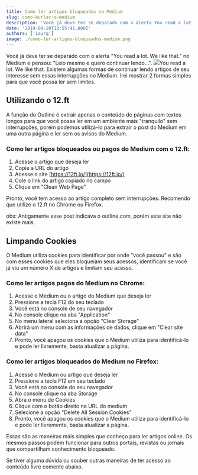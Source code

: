 ```yaml
---
title: Como ler artigos bloqueados no Medium
slug: como-burlar-o-medium
description: 'Você já deve ter se deparado com o alerta You read a lot. We like that no Medium. Saiba como remover este limite.'
date: '2019-09-20T10:55:41.000Z'
authors: ['iaurg']
image: ./como-ler-artigos-bloqueados-medium.png
---
```


Você já deve ter se deparado com o alerta "You read a lot. We like that." no Medium e pensou: "Leio mesmo e quero continuar lendo...".
![](/images/posts/you-read-a-lot-medium.png)You read a lot. We like that.
Existem algumas formas de continuar lendo artigos de seu interesse sem essas interrupções no Medium. Irei mostrar 2 formas simples para que você possa ler sem limites.

## Utilizando o 12.ft

A função do Outline é extrair apenas o conteúdo de páginas com textos longos para que você possa ler em um ambiente mais "tranquilo" sem interrupções, porém podemos utilizá-lo para extrair o post do Medium em uma outra página e ler sem os avisos do Medium.

### Como ler artigos bloqueados ou pagos do Medium com o 12.ft:

1. Acesse o artigo que deseja ler
2. Copie a URL do artigo
3. Acesse o site [https://12ft.io/](https://12ft.io/)
4. Cole o link do artigo copiado no campo
5. Clique em "Clean Web Page"

Pronto, você tem acesso ao artigo completo sem interrupções. Recomendo que utilize o 12.ft no Chrome ou Firefox.

obs: Antigamente esse post indicava o outline.com, porém este site não existe mais.

## Limpando Cookies

O Medium utiliza cookies para identificar por onde "você passou" e são com esses cookies que eles bloqueiam seus acessos, identificam se você já viu um número X de artigos e limitam seu acesso.

### Como ler artigos pagos do Medium no Chrome:

1. Acesse o Medium ou o artigo do Medium que deseja ler
2. Pressione a tecla F12 do seu teclado
3. Você está no console de seu navegador
4. No console clique na aba "Application"
5. No menu lateral seleciona a opção "Clear Storage"
6. Abrirá um menu com as informações de dados, clique em "Clear site data"
7. Pronto, você apagou os cookies que o Medium utiliza para identificá-lo e pode ler livremente, basta atualizar a página.

### Como ler artigos bloqueados do Medium no Firefox:

1. Acesse o Medium ou artigo que deseja ler
2. Pressione a tecla F12 em seu teclado
3. Você está no console do seu navegador
4. No console clique na aba Storage
5. Abra o menu de Cookies
6. Clique com o botão direito na URL do medium
7. Selecione a opção "Delete All Session Cookies"
8. Pronto, você apagou os cookies que o Medium utiliza para identificá-lo e pode ler livremente, basta atualizar a página.

Essas são as maneiras mais simples que conheço para ler artigos online. Os mesmos passos podem funcionar para outros portais, revistas ou jornais que compartilham conhecimento bloqueado.

Se tiver alguma dúvida ou souber outras maneiras de ter acesso ao conteúdo livre comente abaixo.
